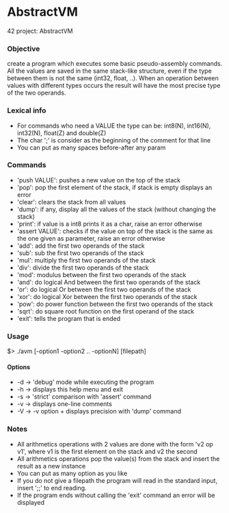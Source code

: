 # AbstractVM
42 project: AbstractVM

### Objective
create a program which executes some basic pseudo-assembly commands. All the values are saved in the same stack-like structure, even if the type between them is not the same (int32, float, ..). When an operation between values with different types occurs the result will have the most precise type of the two operands.

### Lexical info
  - For commands who need a VALUE the type can be: int8(N), int16(N), int32(N), float(Z) and double(Z)
  - The char ';' is consider as the beginning of the comment for that line
  - You can put as many spaces before-after any param

### Commands
  - 'push VALUE': pushes a new value on the top of the stack
  - 'pop': pop the first element of the stack, if stack is empty displays an error
  - 'clear': clears the stack from all values
  - 'dump': if any, display all the values of the stack (without changing the stack)
  - 'print': if value is a int8 prints it as a char, raise an error otherwise
  - 'assert VALUE': checks if the value on top of the stack is the same as the one given as parameter, raise an error otherwise
  - 'add': add the first two operands of the stack
  - 'sub': sub the first two operands of the stack
  - 'mul': multiply the first two operands of the stack
  - 'div': divide the first two operands of the stack
  - 'mod': modulus between the first two operands of the stack
  - 'and': do logical And between the first two operands of the stack
  - 'or': do logical Or between the first two operands of the stack
  - 'xor': do logical Xor between the first two operands of the stack
  - 'pow': do power function between the first two operands of the stack
  - 'sqrt': do square root function on the first operand of the stack
  - 'exit': tells the program that is ended

### Usage

$> ./avm [-option1 -option2 .. -optionN] [filepath]

#### Options
  - -d  ->  'debug' mode while executing the program
  - -h  ->  displays this help menu and exit
  - -s  ->  'strict' comparison with 'assert' command
  - -v  ->  displays one-line comments
  - -V  ->  -v option + displays precision with 'dump' command


### Notes
  - All arithmetics operations with 2 values are done with the form 'v2 op v1', where v1 is the first element on the stack and v2 the second
  - All arithmetics operations pop the value(s) from the stack and insert the result as a new instance
  - You can put as many option as you like
  - If you do not give a filepath the program will read in the standard input, insert ';;' to end reading.
  - If the program ends without calling the 'exit' command an error will be displayed
